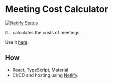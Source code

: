 # Meeting Cost Calculator

[![Netlify Status](https://api.netlify.com/api/v1/badges/f400b561-776f-4fd2-bdfc-c77d932b976c/deploy-status)](https://app.netlify.com/sites/gifted-haibt-c6b628/deploys)

It... calculates the costs of meetings.

Use it [here](https://gifted-haibt-c6b628.netlify.com/).

## How

* React, TypeScript, Material
* CI/CD and hosting using [Netlify](https://www.netlify.com).
